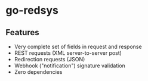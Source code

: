 # go-redsys

## Features

- Very complete set of fields in request and response
- REST requests (XML server-to-server post)
- Redirection requests (JSON)
- Webhook ("notification") signature validation
- Zero dependencies